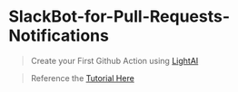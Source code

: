 # SlackBot-for-Pull-Requests-Notifications


> Create your First Github Action using [LightAI](https://lightai.dev)

> Reference the [Tutorial Here](https://dev.to/lightblog/create-a-slackbot-using-github-actions-light-ai-3d91-temp-slug-3719617?preview=e08668117deef3c3afb177fc71303ecdc0f4174b409acd125a45e71b480a2c26eac1caa068c0e81b67db19e060f70758038c923ef5cd39045a9b85ed)
